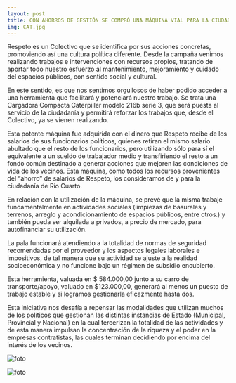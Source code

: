```yaml
---
layout: post
title: CON AHORROS DE GESTIÓN SE COMPRÓ UNA MÁQUINA VIAL PARA LA CIUDAD.
img: CAT.jpg
---
```


Respeto es un Colectivo que se identifica por sus acciones concretas, promoviendo así una  cultura política diferente. Desde la campaña venimos realizando trabajos e intervenciones con recursos propios, tratando de aportar todo nuestro esfuerzo al mantenimiento, mejoramiento y cuidado del espacios públicos, con sentido social y cultural.

En este sentido, es que nos sentimos orgullosos de haber podido acceder a una herramienta que facilitará y potenciará nuestro trabajo. Se trata una Cargadora Compacta Caterpiller modelo 216b serie 3, que será puesta al servicio de la ciudadanía y permitirá reforzar los trabajos que, desde el Colectivo,  ya se vienen realizando.

Esta potente máquina fue adquirida con el dinero que Respeto recibe de los salarios de sus funcionarios políticos, quienes retiran el mismo salario abultado que el resto de los funcionarios, pero utilizando sólo para sí el equivalente a un sueldo de trabajador medio y transfiriendo el resto a un fondo común destinado a generar acciones que  mejoren las condiciones de vida de los vecinos.  Esta máquina, como todos los recursos provenientes del “ahorro” de salarios de Respeto, los consideramos de y para la ciudadanía de Río Cuarto.

En relación con la utilización de la máquina, se prevé que la misma trabaje  fundamentalmente en actividades sociales (limpiezas de basurales y terrenos, arreglo y acondicionamiento de espacios públicos, entre otros.) y también pueda ser alquilada a privados, a precio de mercado, para autofinanciar su utilización.

La pala funcionará atendiendo a la totalidad de normas de seguridad recomendadas por el proveedor y los aspectos legales laborales e impositivos, de tal manera que su actividad se ajuste a la realidad socioeconómica y no funcione bajo un régimen de subsidio encubierto.

Esta herramienta, valuada en $ 584.000,00 junto a su carro de transporte/apoyo, valuado en $123.000,00, generará al menos un puesto  de trabajo estable y si logramos gestionarla eficazmente hasta dos.

Esta iniciativa nos desafía a repensar las modalidades que utilizan muchos de los políticos que gestionan las distintas instancias de Estado (Municipal, Provincial y Nacional) en la cual tercerizan la totalidad de las actividades y de esta manera impulsan la concentración de la riqueza y el poder en la empresas contratistas, las cuales terminan decidiendo por encima del interés de los vecinos.

![foto]({{site.baseurl}}/img/CAT2.jpg)

![foto]({{site.baseurl}}/img/CAT3.jpg)
